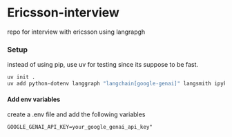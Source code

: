 # Ericsson-interview
repo for interview with ericsson using langrapgh




### Setup 

instead of using pip, use uv for testing since its suppose to be fast. 

```bash
uv init . 
uv add python-dotenv langgraph "langchain[google-genai]" langsmith ipykernel faiss-cpu langchain-community
```

#### Add env variables

create a .env file and add the following variables 

```env
GOOGLE_GENAI_API_KEY=your_google_genai_api_key"
````

